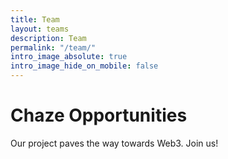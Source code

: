 ```yaml
---
title: Team
layout: teams
description: Team
permalink: "/team/"
intro_image_absolute: true
intro_image_hide_on_mobile: false
---
```


# Chaze Opportunities

Our project paves the way towards Web3. Join us!
